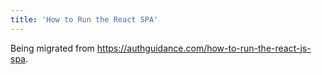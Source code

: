 ```yaml
---
title: 'How to Run the React SPA'
---
```


Being migrated from https://authguidance.com/how-to-run-the-react-js-spa.
